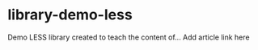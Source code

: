 # library-demo-less
Demo LESS library created to teach the content of... Add article link here

<!--

Article draft

Title: Quick, effective & efficient way to test your css library on your client.

This article is my way of saying thank you to ushahidi (ushahidi's mentors anna & rowasc were really patient with me as a first time contributor to open source)... restructure this well later.

Article/tutorial steps:

Introduction/appreciation: 
This article is for individuals or organisations who have css (library) hosted separately from the client app. The article is also my way of saying thank you to ushahidi, mentors anna and rowasc for their patience & guidance while contributing to ushahidi for the first time in october 2020 - it was my first ever contribution to open source and to a very large code base for that matter. This was during the outreachy 3-weeks contribution period. I didn't get selected as intern, but the feedback they provided really helped me improve and inspired me to do more - should talk about this in another article I will write on later & link to this article when I'm done.

Article begins here:

So this repo (add link library-demo-less)

went a long way toI got y both provided is one of the things


 and both have their separate repos in a separate github repo i.e.  from have a have two github rep

-->